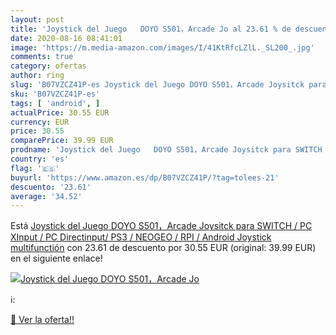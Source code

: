 ```yaml
---
layout: post
title: 'Joystick del Juego   DOYO S501，Arcade Jo al 23.61 % de descuento'
date: 2020-08-16 08:41:01
image: 'https://m.media-amazon.com/images/I/41KtRfcLZlL._SL200_.jpg'
comments: true
category: ofertas
author: ring
slug: 'B07VZCZ41P-es Joystick del Juego DOYO S501，Arcade Joysitck para SWITCH /...'
sku: 'B07VZCZ41P-es'
tags: [ 'android', ]
actualPrice: 30.55 EUR
currency: EUR
price: 30.55
comparePrice: 39.99 EUR
prodname: 'Joystick del Juego   DOYO S501，Arcade Joysitck para SWITCH / PC XInput / PC Directinput/ PS3 / NEOGEO / RPI / Android Joystick multifunctión'
country: 'es'
flag: '🇪🇸'
buyurl: 'https://www.amazon.es/dp/B07VZCZ41P/?tag=tolees-21'
descuento: '23.61'
average: '34.52'
---
```


Está [Joystick del Juego   DOYO S501，Arcade Joysitck para SWITCH / PC XInput / PC Directinput/ PS3 / NEOGEO / RPI / Android Joystick multifunctión](https://www.amazon.es/dp/B07VZCZ41P/?tag=tolees-21) con 23.61 de descuento por 30.55 EUR (original: 39.99 EUR) en el siguiente enlace!

[![Joystick del Juego   DOYO S501，Arcade Jo](https://m.media-amazon.com/images/I/41KtRfcLZlL._SL200_.jpg)](https://www.amazon.es/dp/B07VZCZ41P/?tag=tolees-21)

ℹ️:


[🛒 Ver la oferta!!](https://www.amazon.es/dp/B07VZCZ41P/?tag=tolees-21)
